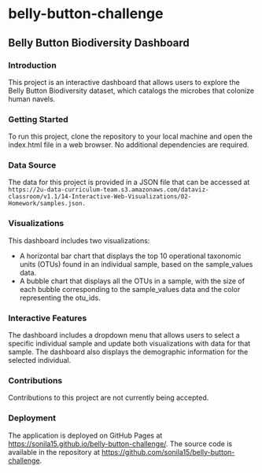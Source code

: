 # belly-button-challenge
## Belly Button Biodiversity Dashboard
### Introduction
This project is an interactive dashboard that allows users to explore the Belly Button Biodiversity dataset, which catalogs the microbes that colonize human navels.

### Getting Started
To run this project, clone the repository to your local machine and open the index.html file in a web browser. No additional dependencies are required.

### Data Source
The data for this project is provided in a JSON file that can be accessed at `https://2u-data-curriculum-team.s3.amazonaws.com/dataviz-classroom/v1.1/14-Interactive-Web-Visualizations/02-Homework/samples.json.`

### Visualizations
This dashboard includes two visualizations:

* A horizontal bar chart that displays the top 10 operational taxonomic units (OTUs) found in an individual sample, based on the sample_values data.
* A bubble chart that displays all the OTUs in a sample, with the size of each bubble corresponding to the sample_values data and the color representing the otu_ids.
### Interactive Features
The dashboard includes a dropdown menu that allows users to select a specific individual sample and update both visualizations with data for that sample. The dashboard also displays the demographic information for the selected individual.

### Contributions
Contributions to this project are not currently being accepted.

### Deployment
The application is deployed on GitHub Pages at https://sonila15.github.io/belly-button-challenge/. The source code is available in the repository at https://github.com/sonila15/belly-button-challenge.








